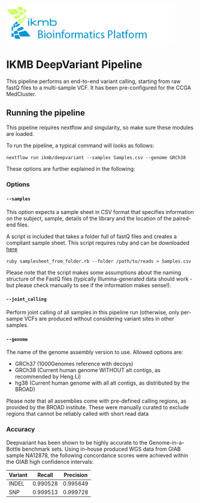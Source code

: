 ![](images/ikmb_bfx_logo.png)

# IKMB DeepVariant Pipeline

This pipeline performs an end-to-end variant calling, starting from raw fastQ files to a multi-sample VCF. It has been pre-configured for the CCGA MedCluster. 

## Running the pipeline

This pipeline requires nextflow and singularity, so make sure these modules are loaded. 

To run the pipeline, a typical command will looks as follows:

`nextflow run ikmb/deepvariant --samples Samples.csv --genome GRCh38` 

These options are further explained in the following:

### Options

#### `--samples` 
This option expects a sample sheet in CSV format that specifies information on the subject, sample, details of the library and the location of the paired-end files. 

A script is included that takes a folder full of fastQ files and creates a compliant sample sheet. This script requires ruby and can be downloaded [here](https://github.com/ikmb/deepvariant/blob/master/bin/samplesheet_from_folder.rb)

`ruby samplesheet_from_folder.rb --folder /path/to/reads > Samples.csv`

Please note that the script makes some assumptions about the naming structure of the FastQ files (typically Illumina-generated data should work - but please check manually to see if the information makes sense!).

#### `--joint_calling`
Perform joint calling of all samples in this pipeline run (otherwise, only per-sampe VCFs are produced without considering variant sites in other samples.

#### `--genome`
The name of the genome assembly version to use. Allowed options are:

* GRCh37 (1000Genomes reference with decoys)
* GRCh38 (Current human genome WITHOUT alt contigs, as recommended by Heng Li)
* hg38 (Current human genome with all alt contigs, as distributed by the BROAD)

Please note that all assemblies come with pre-defined calling regions, as provided by the BROAD institute. These were manually curated to exclude regions that cannot be reliably called with short read data


### Accuracy
Deepvariant has been shown to be highly accurate to the Genome-in-a-Bottle benchmark sets. Using in-house produced WGS data from GIAB sample NA12878, the following concordance scores were achieved within the GIAB high confidence intervals:


| Variant | Recall   | Precision |
| ------- | -------- | --------- |
| INDEL   | 0.990528 | 0.995649  |
| SNP     | 0.999513 | 0.999728  |
